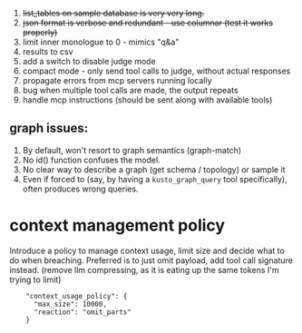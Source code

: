 1. ~~list_tables on sample database is very very long.~~ 
2. ~~json format is verbose and redundant - use columnar (test it works properly)~~
3. limit inner monologue to 0 - mimics "q&a"
4. results to csv
5. add a switch to disable judge mode
6. compact mode - only send tool calls to judge, without actual responses
7. propagate errors from mcp servers running locally
8. bug when multiple tool calls are made, the output repeats
9. handle mcp instructions (should be sent along with available tools)



graph issues:
---
1. By default, won't resort to graph semantics (graph-match) 
2. No id() function confuses the model.
3. No clear way to describe a graph (get schema / topology) or sample it
4. Even if forced to (say, by having a `kusto_graph_query` tool specifically), often produces wrong queries.


# context management policy
Introduce a policy to manage context usage, limit size and decide what to do when breaching.
Preferred is to just omit payload, add tool call signature instead.
(remove llm compressing, as it is eating up the same tokens I'm trying to limit)
```
    "context_usage_policy": {
      "max_size": 10000,
      "reaction": "omit_parts"
    }
```